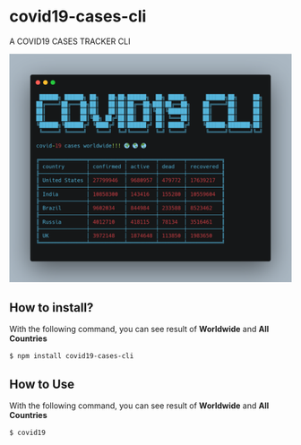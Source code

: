 # covid19-cases-cli

A COVID19 CASES TRACKER CLI

![covid19 Example Result](https://github.com/Koddi-Evangelista/covid19-cases-cli/blob/main/sampleImage.png?raw=true)

## How to install?

With the following command, you can see result of **Worldwide** and **All Countries**

```bash
$ npm install covid19-cases-cli
```

## How to Use

With the following command, you can see result of **Worldwide** and **All Countries**

```bash
$ covid19
```
